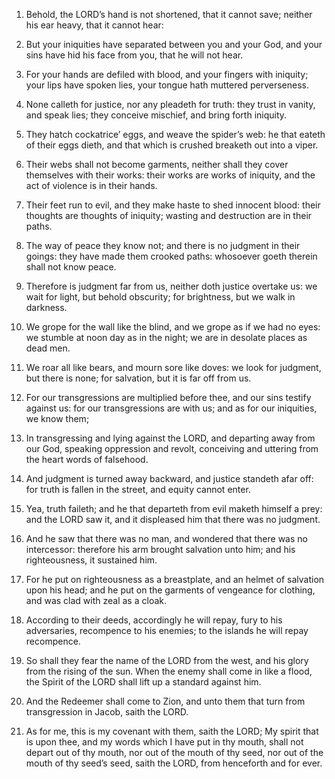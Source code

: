 1. Behold, the LORD’s hand is not shortened, that it cannot save;
neither his ear heavy, that it cannot hear:

2. But your iniquities
have separated between you and your God, and your sins have hid his
face from you, that he will not hear.

3. For your hands are defiled with blood, and your fingers with
iniquity; your lips have spoken lies, your tongue hath muttered
perverseness.

4. None calleth for justice, nor any pleadeth for truth: they trust
in vanity, and speak lies; they conceive mischief, and bring forth
iniquity.

5. They hatch cockatrice’ eggs, and weave the spider’s web: he that
eateth of their eggs dieth, and that which is crushed breaketh out
into a viper.

6. Their webs shall not become garments, neither shall they cover
themselves with their works: their works are works of iniquity, and
the act of violence is in their hands.

7. Their feet run to evil, and they make haste to shed innocent
blood: their thoughts are thoughts of iniquity; wasting and
destruction are in their paths.

8. The way of peace they know not; and there is no judgment in their
goings: they have made them crooked paths: whosoever goeth therein
shall not know peace.

9. Therefore is judgment far from us, neither doth justice overtake
us: we wait for light, but behold obscurity; for brightness, but we
walk in darkness.

10. We grope for the wall like the blind, and we grope as if we had
no eyes: we stumble at noon day as in the night; we are in desolate
places as dead men.

11. We roar all like bears, and mourn sore like doves: we look for
judgment, but there is none; for salvation, but it is far off from us.

12. For our transgressions are multiplied before thee, and our sins
testify against us: for our transgressions are with us; and as for our
iniquities, we know them;

13. In transgressing and lying against the
LORD, and departing away from our God, speaking oppression and revolt,
conceiving and uttering from the heart words of falsehood.

14. And judgment is turned away backward, and justice standeth afar
off: for truth is fallen in the street, and equity cannot enter.

15. Yea, truth faileth; and he that departeth from evil maketh
himself a prey: and the LORD saw it, and it displeased him that there
was no judgment.

16. And he saw that there was no man, and wondered that there was no
intercessor: therefore his arm brought salvation unto him; and his
righteousness, it sustained him.

17. For he put on righteousness as a breastplate, and an helmet of
salvation upon his head; and he put on the garments of vengeance for
clothing, and was clad with zeal as a cloak.

18. According to their deeds, accordingly he will repay, fury to his
adversaries, recompence to his enemies; to the islands he will repay
recompence.

19. So shall they fear the name of the LORD from the west, and his
glory from the rising of the sun. When the enemy shall come in like a
flood, the Spirit of the LORD shall lift up a standard against him.

20. And the Redeemer shall come to Zion, and unto them that turn
from transgression in Jacob, saith the LORD.

21. As for me, this is my covenant with them, saith the LORD; My
spirit that is upon thee, and my words which I have put in thy mouth,
shall not depart out of thy mouth, nor out of the mouth of thy seed,
nor out of the mouth of thy seed’s seed, saith the LORD, from
henceforth and for ever.